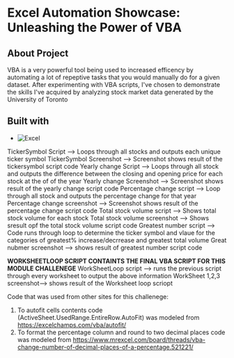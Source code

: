 # Excel Automation Showcase: Unleashing the Power of VBA

## About Project
VBA is a very powerful tool being used to increased efficency by automating a lot of repeptive tasks that you would manually do for a given dataset. 
After experimenting with VBA scripts, I've chosen to demonstrate the skills I've acquired by analyzing stock market data generated by the University of Toronto

## Built with
*	![Excel](https://img.shields.io/badge/BadgeE-Excel-Green)

TickerSymbol Script --> Loops through all stocks and outputs each unique ticker symbol 
TickerSymbol Screenshot --> Screenshot shows result of the tickersymbol script code 
Yearly change Script --> Loops through all stock and outputs the difference between the closing and opening price for each stock at the of of the year 
Yearly change Screenshot --> Screenshot shows result of the yearly change script code 
Percentage change script --> Loop through all stock and outputs the percentage change for that year 
Percentage change screenshot --> Screenshot shows result of the percentage change script code
Total stock volume script --> Shows total stock volume for each stock 
Total stock volume screenshot --> Shows sresult opf the total stock volume script code
Greatest number script --> Code runs through loop to determine the ticker symbol and vlaue for the categories of greatest% increase/decrrease and greatest total volume 
Great nubmer screenshot --> shows result of greatest number script code

**WORKSHEETLOOP SCRIPT CONTAINTS THE FINAL VBA SCRIPT FOR THIS MODULE CHALLENEGE**
WorkSheetLoop script --> runs the previous script through every worksheet to output the above information 
WorkSheet 1,2,3 screenshot--> shows result of the Worksheet loop scriopt

Code that was used from other sites for this challenege: 
1. To autofit cells contents code (ActiveSheet.UsedRange.EntireRow.AutoFit) was modeled from https://excelchamps.com/vba/autofit/
2. To format the percentage column and round to two decimal places code was modeled from https://www.mrexcel.com/board/threads/vba-change-number-of-decimal-places-of-a-percentage.521221/


